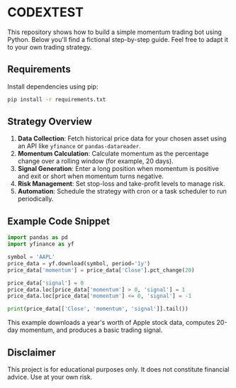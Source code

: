 # CODEXTEST

This repository shows how to build a simple momentum trading bot using Python. Below you'll find a fictional step-by-step guide. Feel free to adapt it to your own trading strategy.

## Requirements

Install dependencies using pip:

```bash
pip install -r requirements.txt
```

## Strategy Overview

1. **Data Collection**: Fetch historical price data for your chosen asset using an API like `yfinance` or `pandas-datareader`.
2. **Momentum Calculation**: Calculate momentum as the percentage change over a rolling window (for example, 20 days).
3. **Signal Generation**: Enter a long position when momentum is positive and exit or short when momentum turns negative.
4. **Risk Management**: Set stop-loss and take-profit levels to manage risk.
5. **Automation**: Schedule the strategy with cron or a task scheduler to run periodically.

## Example Code Snippet

```python
import pandas as pd
import yfinance as yf

symbol = 'AAPL'
price_data = yf.download(symbol, period='1y')
price_data['momentum'] = price_data['Close'].pct_change(20)

price_data['signal'] = 0
price_data.loc[price_data['momentum'] > 0, 'signal'] = 1
price_data.loc[price_data['momentum'] <= 0, 'signal'] = -1

print(price_data[['Close', 'momentum', 'signal']].tail())
```

This example downloads a year's worth of Apple stock data, computes 20-day momentum, and produces a basic trading signal.

## Disclaimer

This project is for educational purposes only. It does not constitute financial advice. Use at your own risk.
